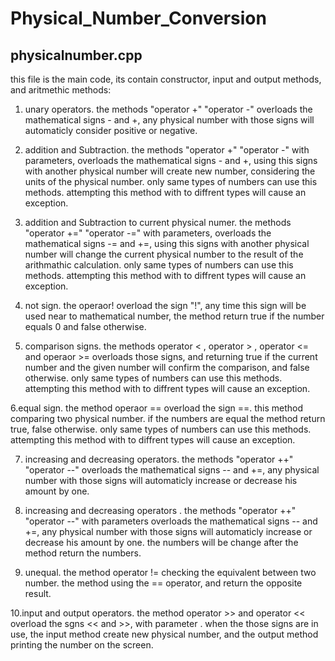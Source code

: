 # Physical_Number_Conversion

## physicalnumber.cpp

this file is the main code, its contain constructor, input and output methods, and aritmethic methods:

1. unary operators. the methods "operator +" "operator -" overloads the mathematical signs - and +,
any physical number with those signs will automaticly consider positive or negative.

2. addition and Subtraction. the methods "operator +" "operator -" with parameters, overloads the mathematical signs - and +,
using this signs with another physical number will create new number, considering the units of the physical number.
 only same types of numbers can use this methods. attempting this method with to diffrent types will cause an exception.
 
3. addition and Subtraction to current physical numer. the methods "operator +=" "operator -=" with parameters, overloads the mathematical signs -= and +=, using this signs with another physical number will change the current physical number to the result of the arithmathic calculation. only same types of numbers can use this methods. attempting this method with to diffrent types will cause an exception.

4. not sign. the operaor! overload the sign "!", any time this sign will be used near to mathematical number, the method
return true if the number equals 0 and false otherwise.

5. comparison signs. the methods operator < , operator > , operator <= and operaor >= overloads those signs, and returning true if the current number and the given  number will confirm the comparison, and false otherwise. only same types of numbers can use this methods. attempting this method with to diffrent types will cause an exception.

6.equal sign. the method operaor == overload the sign ==. this method comparing two physical number. if the numbers are equal 
the method return true, false otherwise. only same types of numbers can use this methods. attempting this method with to diffrent types will cause an exception.

7. increasing and decreasing operators. the methods "operator ++" "operator --" overloads the mathematical signs -- and +=,
any physical number with those signs will automaticly increase or decrease his amount by one.

8. increasing and decreasing operators . the methods "operator ++" "operator --" with parameters overloads the mathematical signs -- and +=, any physical number with those signs will automaticly increase or decrease his amount by one. the numbers will be change after the  method return the numbers.

9. unequal. the method operator != checking the equivalent between two number. the method using the == operator, and return the opposite result.

10.input and output operators. the method operator >> and operator << overload the sgns << and >>, with parameter . when the those signs are in use, the input method create new physical number, and the output method printing the number on the screen.
